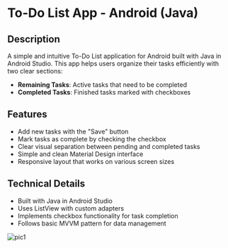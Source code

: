 # To-Do List App - Android (Java)


## Description

A simple and intuitive To-Do List application for Android built with Java in Android Studio. This app helps users organize their tasks efficiently with two clear sections:

- **Remaining Tasks**: Active tasks that need to be completed
- **Completed Tasks**: Finished tasks marked with checkboxes

## Features

- Add new tasks with the "Save" button
- Mark tasks as complete by checking the checkbox
- Clear visual separation between pending and completed tasks
- Simple and clean Material Design interface
- Responsive layout that works on various screen sizes

## Technical Details

- Built with Java in Android Studio
- Uses ListView with custom adapters
- Implements checkbox functionality for task completion
- Follows basic MVVM pattern for data management


![pic1](https://github.com/user-attachments/assets/0a645737-ce2e-462e-abb0-38b86295dcab)

